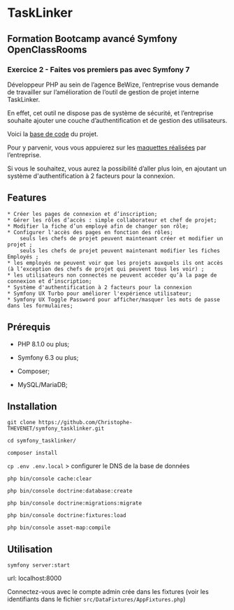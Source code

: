# TaskLinker


## Formation Bootcamp avancé Symfony OpenClassRooms

### Exercice 2 - Faites vos premiers pas avec Symfony 7


Développeur PHP au sein de l’agence BeWize, l’entreprise vous demande de travailler sur l’amélioration de l’outil de gestion de projet interne TaskLinker. 
 
En effet, cet outil ne dispose pas de système de sécurité, et l’entreprise souhaite ajouter une couche d’authentification et de gestion des utilisateurs.

Voici la [base de code](https://github.com/OpenClassrooms-Student-Center/876-p10-m1)  du projet. 
 

Pour y parvenir, vous vous appuierez sur les [maquettes réalisées](https://www.figma.com/file/CDaLz5jdtYeWEDcA66bya2/Tasklinker?type=design&mode=design&t=CQFOgGAUKcKsY0Ub-0) par l’entreprise.

Si vous le souhaitez, vous aurez la possibilité d’aller plus loin, en ajoutant un système d'authentification à 2 facteurs pour la connexion.


## Features

    * Créer les pages de connexion et d’inscription;
    * Gérer les rôles d’accès : simple collaborateur et chef de projet;
    * Modifier la fiche d’un employé afin de changer son rôle;
    * Configurer l'accès des pages en fonction des rôles;
        seuls les chefs de projet peuvent maintenant créer et modifier un projet ;
        seuls les chefs de projet peuvent maintenant modifier les fiches Employés ;
    * les employés ne peuvent voir que les projets auxquels ils ont accès (à l’exception des chefs de projet qui peuvent tous les voir) ;
    * les utilisateurs non connectés ne peuvent accéder qu’à la page de connexion et d’inscription;
    * Système d'authentification à 2 facteurs pour la connexion
    * Symfony UX Turbo pour améliorer l'expérience utilisateur;
    * Symfony UX Toggle Password pour afficher/masquer les mots de passe dans les formulaires;


## Prérequis


* PHP 8.1.0 ou plus;

* Symfony 6.3 ou plus;
  
* Composer;

* MySQL/MariaDB;



## Installation

    
  `git clone https://github.com/Christophe-THEVENET/symfony_tasklinker.git`

`cd symfony_tasklinker/`

`composer install`    

`cp .env .env.local` > configurer le DNS de la base de données

`php bin/console cache:clear`

`php bin/console doctrine:database:create`

`php bin/console doctrine:migrations:migrate`

`php bin/console doctrine:fixtures:load` 

`php bin/console asset-map:compile`


## Utilisation


`symfony server:start`

url: localhost:8000 

Connectez-vous avec le compte admin crée dans les fixtures (voir les identifiants dans le fichier `src/DataFixtures/AppFixtures.php`)
